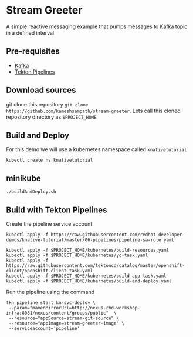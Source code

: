 # Stream Greeter

A simple reactive messaging example that pumps messages to Kafka topic in a defined interval

## Pre-requisites

* [Kafka](https://stirmzi.io)
* [Tekton Pipelines](https://tekton.dev)

## Download sources

git clone this repository `git clone https://github.com/kameshsampath/stream-greeter`. Lets call this cloned repository directory as `$PROJECT_HOME`

## Build and Deploy

For this demo we will use a kubernetes namespace called `knativetutorial`

```shell
kubectl create ns knativetutorial
```

## minikube

```shell
./buildAndDeploy.sh
```

## Build with Tekton Pipelines

Create the pipeline service account

```shell
kubectl apply -f https://raw.githubusercontent.com/redhat-developer-demos/knative-tutorial/master/06-pipelines/pipeline-sa-role.yaml
```

```shell
kubectl apply -f $PROJECT_HOME/kubernetes/build-resources.yaml
kubectl apply -f $PROJECT_HOME/kubernetes/yq-task.yaml
kubectl apply -f https://raw.githubusercontent.com/tektoncd/catalog/master/openshift-client/openshift-client-task.yaml
kubectl apply -f $PROJECT_HOME/kubernetes/build-app-task.yaml
kubectl apply -f $PROJECT_HOME/kubernetes/build-and-deploy.yaml
```

Run the pipeline using the command

```shell
tkn pipeline start kn-svc-deploy \
 --param="mavenMirrorUrl=http://nexus.rhd-workshop-infra:8081/nexus/content/groups/public"  \
 --resource="appSource=stream-git-source" \
 --resource="appImage=stream-greeter-image" \
 --serviceaccount='pipeline'
```
